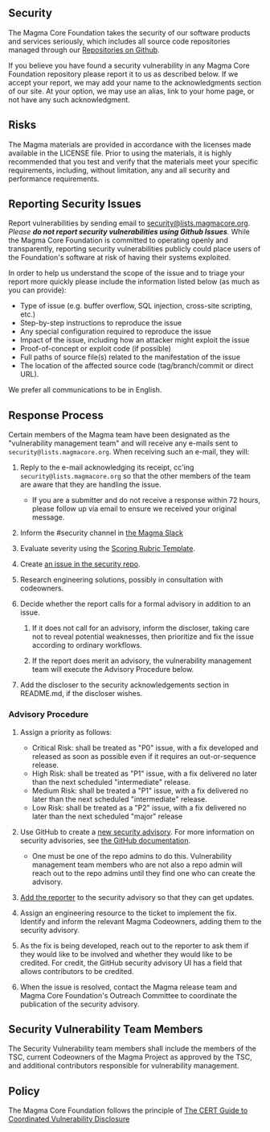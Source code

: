 ## Security

The Magma Core Foundation takes the security of our software products and services seriously, which includes all source code repositories managed through our [Repositories on Github](https://github.com/magma).

If you believe you have found a security vulnerability in any Magma Core Foundation repository please report it to us as described below. If we accept your report, we may add your name to the acknowledgments section of our site. At your option, we may use an alias, link to your home page, or not have any such acknowledgment.

## Risks

The Magma materials are provided in accordance with the licenses made available in the LICENSE file. Prior to using the materials, it is highly recommended that you test and verify that the materials meet your specific requirements, including, without limitation, any and all security and performance requirements.

## Reporting Security Issues

Report vulnerabilities by sending email to [security@lists.magmacore.org](mailto:security@lists.magmacore.org). _Please **do not report security vulnerabilities using Github Issues**._  While the Magma Core Foundation is committed to operating openly and transparently, reporting security vulnerabilities publicly could place users of the Foundation's software at risk of having their systems exploited.

In order to help us understand the scope of the issue and to triage your report more quickly please include the information listed below (as much as you can provide):

- Type of issue (e.g. buffer overflow, SQL injection, cross-site scripting, etc.)
- Step-by-step instructions to reproduce the issue
- Any special configuration required to reproduce the issue
- Impact of the issue, including how an attacker might exploit the issue
- Proof-of-concept or exploit code (if possible)
- Full paths of source file(s) related to the manifestation of the issue
- The location of the affected source code (tag/branch/commit or direct URL).

We prefer all communications to be in English.

## Response Process

Certain members of the Magma team have been designated as the "vulnerability management team" and will receive any e-mails sent to `security@lists.magmacore.org`. When receiving such an e-mail, they will:

1. Reply to the e-mail acknowledging its receipt, cc'ing `security@lists.magmacore.org` so that the other members of the team are aware that they are handling the issue.  

   - If you are a submitter and do not receive a response within 72 hours, please follow up via email to ensure we received your original message.

2. Inform the #security channel in [the Magma Slack](https://magmacore.slack.com)

2. Evaluate severity using the [Scoring Rubric Template](https://github.com/magma/security/blob/main/Scoring%20rubric%20for%20Magma%20weaknesses.xlsx).

3. Create [an issue in the security repo](https://github.com/magma/security/issues).

4. Research engineering solutions, possibly in consultation with codeowners.

5. Decide whether the report calls for a formal advisory in addition to an issue.

   1. If it does not call for an advisory, inform the discloser, taking care not to reveal potential weaknesses, then prioritize and fix the issue according to ordinary workflows.

   2. If the report does merit an advisory, the vulnerability management team will execute the Advisory Procedure below.
  
6. Add the discloser to the security acknowledgements section in README.md, if the discloser wishes.

### Advisory Procedure

1. Assign a priority as follows:

   - Critical Risk: shall be treated as "P0" issue, with a fix developed and released as soon as possible even if it requires an out-or-sequence release.
   - High Risk: shall be treated as "P1" issue, with a fix delivered no later than the next scheduled "intermediate" release.
   - Medium Risk: shall be treated a "P1" issue, with a fix delivered no later than the next scheduled "intermediate" release.
   - Low Risk: shall be treated as a "P2" issue, with a fix delivered no later than the next scheduled "major" release

2. Use GitHub to create a [new security advisory](https://github.com/magma/magma/security/advisories/new). For more information on security advisories, see [the GitHub documentation](https://docs.github.com/en/free-pro-team@latest/github/managing-security-vulnerabilities/managing-security-vulnerabilities-in-your-project).

   - One must be one of the repo admins to do this. Vulnerability management team members who are not also a repo admin will reach out to the repo admins until they find one who can create the advisory.

3. [Add the reporter](https://docs.github.com/en/free-pro-team@latest/github/managing-security-vulnerabilities/adding-a-collaborator-to-a-security-advisory) to the security advisory so that they can get updates.

4. Assign an engineering resource to the ticket to implement the fix. Identify and inform the relevant Magma Codeowners, adding them to the security advisory.

5. As the fix is being developed, reach out to the reporter to ask them if they would like to be involved and whether they would like to be credited. For credit, the GitHub security advisory UI has a field that allows contributors to be credited.

6. When the issue is resolved, contact the Magma release team and Magma Core Foundation's Outreach Committee to coordinate the publication of the security advisory.

## Security Vulnerability Team Members

The Security Vulnerability team members shall include the members of the TSC, current Codeowners of the Magma Project as approved by the TSC, and additional contributors responsible for vulnerability management.

## Policy

The Magma Core Foundation follows the principle of [The CERT Guide to Coordinated Vulnerability Disclosure](https://resources.sei.cmu.edu/asset_files/SpecialReport/2017_003_001_503340.pdf)
